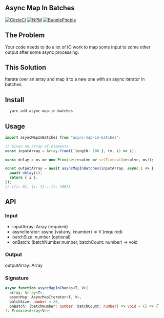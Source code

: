 ## Async Map In Batches

[![CircleCI][circleci-badge]][circleci-href]
[![NPM][npm-version-badge]][npm-href]
[![BundlePhobia][bundlephobia-badge]][bundlephobia-href]

## The Problem

Your code needs to do a lot of IO work to map some input to some other output after some async processing.

## This Solution

Iterate over an array and map it to a new one with an async iterator in batches.

## Install

```sh
  yarn add async-map-in-batches
```

## Usage

```typescript
import asyncMapInBatches from "async-map-in-batches";

// Given an array of elements
const inputArray = Array.from({ length: 100 }, (v, i) => i);

const delay = ms => new Promise(resolve => setTimeout(resolve, ms));

const outputArray = await asyncMapInBatches(inputArray, async i => {
  await delay(i);
  return { i };
});
// [{i: 0}, {i: 1}...{i: 100}]
```

## API

### Input

- inputArray: Array<T> (required)
- asyncIterator: async (val:any, i:number) => V (required)
- batchSize: number (optional)
- onBatch: (batchNumber:number, batchCount: number) => void

### Output

outputArray: Array<V>

### Signature

```typescript
async function asyncMapInChunks<T, V>(
  array: Array<T>,
  asyncMap: AsyncMapIterator<T, V>,
  batchSize: number = 20,
  onBatch: (batchNumber: number, batchCount: number) => void = () => {}
): Promise<Array<V>>;
```

[circleci-href]: https://circleci.com/gh/rakannimer/async-map-in-batches
[circleci-badge]: https://img.shields.io/circleci/project/github/rakannimer/async-map-in-batches.svg
[npm-href]: https://www.npmjs.com/package/async-map-in-batches
[npm-version-badge]: https://img.shields.io/npm/v/async-map-in-batches.svg
[npm-license-badge]: https://img.shields.io/github/license/rakannimer/async-map-in-batches.svg
[bundlephobia-badge]: https://img.shields.io/bundlephobia/minzip/async-map-in-batches.svg
[bundlephobia-href]: https://bundlephobia.com/result?p=async-map-in-batches
